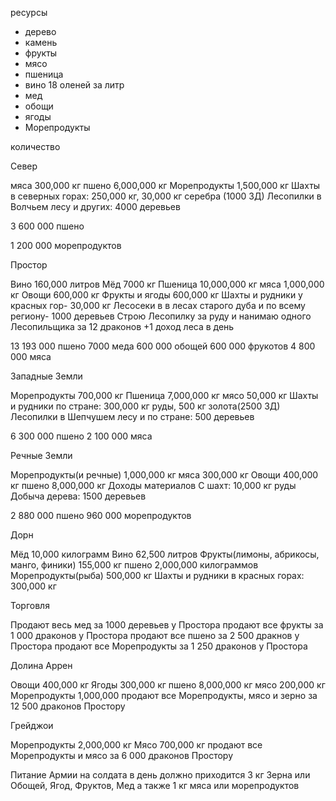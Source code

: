 ресурсы

- дерево
- камень
- фрукты
- мясо
- пшеница
- вино 18 оленей за литр
- мед
- обощи
- ягоды
- Морепродукты

количество

Север

мяса 300,000 кг
пшено 6,000,000 кг
Морепродукты 1,500,000 кг
Шахты в северных горах: 250,000 кг, 30,000 кг серебра (1000 ЗД)
Лесопилки в Волчьем лесу и других: 4000 деревьев

3 600 000 пшено

1 200 000 морепродуктов

Простор

Вино 160,000 литров
Мёд 7000 кг
Пшеница 10,000,000 кг
мяса 1,000,000 кг
Овощи 600,000 кг
Фрукты и ягоды 600,000 кг
Шахты и рудники у красных гор- 30,000 кг
Лесосеки в в лесах старого дуба и по всему региону- 1000 деревьев
Строю Лесопилку за руду и нанимаю одного Лесопильщика за 12 драконов +1 доход леса в день

13 193 000 пшено
7000 меда
600 000 обощей
600 000 фрукотов
4 800 000 мяса

Западные Земли

Морепродукты 700,000 кг
Пшеница 7,000,000 кг
мясо 50,000 кг
Шахты и рудники по стране: 300,000 кг руды, 500 кг золота(2500 ЗД)
Лесопилки в Шепчушем лесу и по стране: 500 деревьев

6 300 000 пшено
2 100 000 мяса

Речные Земли

Морепродукты(и речные) 1,000,000 кг
мяса 300,000 кг
Овощи 400,000 кг
пшено 8,000,000 кг
Доходы материалов
С шахт: 10,000 кг руды
Добыча дерева: 1500 деревьев

2 880 000 пшено
960 000 морепродуктов

Дорн

Мёд 10,000 килограмм
Вино 62,500 литров
Фрукты(лимоны, абрикосы, манго, финики) 155,000 кг
пшено 2,000,000 килограммов
Морепродукты(рыба) 500,000 кг
Шахты и рудники в красных горах: 300,000 кг

Торговля

Продают весь мед за 1000 деревьев у Простора
продают все фрукты за 1 000 драконов у Простора
продают все пшено за 2 500 дракнов у Простора
продают все Морепродукты за 1 250 драконов у Простора

Долина Аррен

Овощи 400,000 кг
Ягоды 300,000 кг
пшено 8,000,000 кг
мясо 200,000 кг
Морепродукты 1,000,000
продают все Морепродукты, мясо и зерно за 12 500 драконов Простору

Грейджои

Морепродукты 2,000,000 кг
Мясо 700,000 кг
продают все Морепродукты и мясо за 6 000 драконов Простору

Питание Армии на солдата в день должно приходится 3 кг Зерна или Обощей, Ягод, Фруктов, Мед а также 1 кг мяса или морепродуктов
